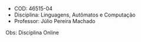 -   COD: 46515-04
-   Disciplina: Linguagens, Autômatos e Computação
-   Professor: Júlio Pereira Machado

Obs: Disciplina Online
